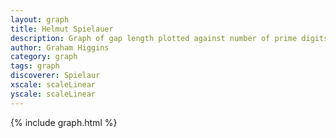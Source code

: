 ```yaml
---
layout: graph
title: Helmut Spielauer
description: Graph of gap length plotted against number of prime digits
author: Graham Higgins
category: graph
tags: graph
discoverer: Spielaur
xscale: scaleLinear
yscale: scaleLinear
---
```


{% include graph.html %}


